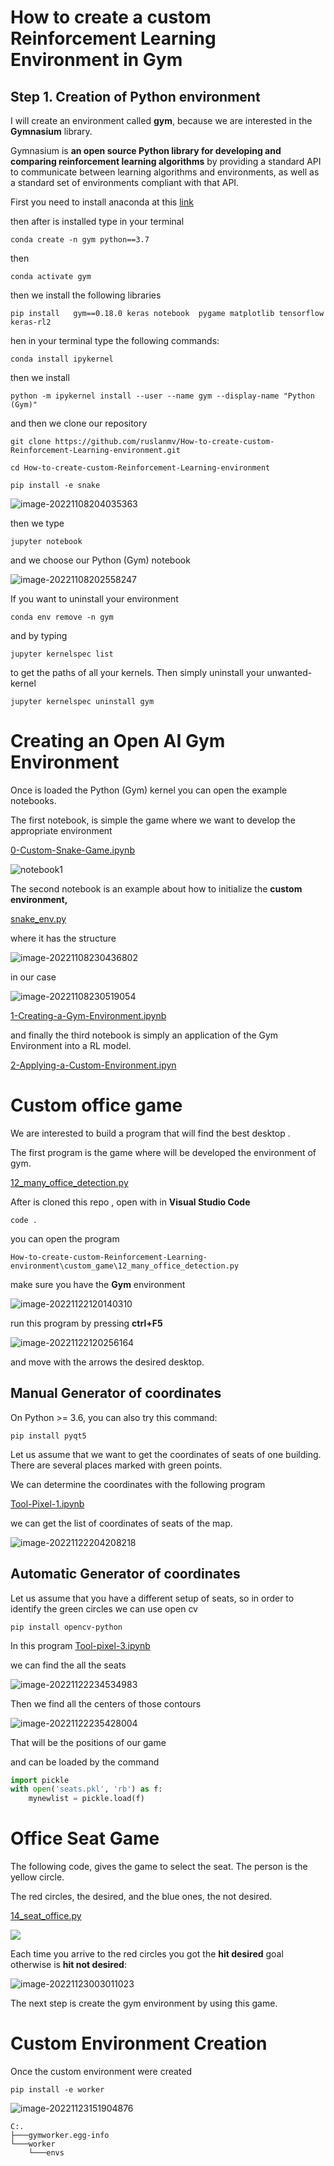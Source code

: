 # How to create a custom Reinforcement Learning Environment in Gym



## Step 1. Creation of  Python environment

I will create an environment called **gym**, because we are interested in the **Gymnasium** library.

Gymnasium is **an open source Python library for developing and comparing reinforcement learning algorithms** by providing a standard API to communicate between learning algorithms and environments, as well as a standard set of environments compliant with that API. 

First you need to install anaconda at this [link](https://www.anaconda.com/products/individual)

then after is installed type in your terminal

```
conda create -n gym python==3.7
```

then

```
conda activate gym
```

then we install the following libraries

```
pip install   gym==0.18.0 keras notebook  pygame matplotlib tensorflow  keras-rl2
```

hen in your terminal type the following commands:

```
conda install ipykernel
```

then we install

```
python -m ipykernel install --user --name gym --display-name "Python (Gym)"
```

and then  we clone our repository

```
git clone https://github.com/ruslanmv/How-to-create-custom-Reinforcement-Learning-environment.git
```



```
cd How-to-create-custom-Reinforcement-Learning-environment
```

```
pip install -e snake
```

<img src="assets/images/posts/README/image-20221108204035363.png" alt="image-20221108204035363" style="zoom:100%;" />



then we type

```
jupyter notebook
```



and we choose our Python (Gym) notebook

![image-20221108202558247](assets/images/posts/README/image-20221108202558247.png)

If you want to uninstall your environment

```
conda env remove -n gym
```

and by typing

```
jupyter kernelspec list
```

 to get the paths of all your kernels.
Then simply uninstall your unwanted-kernel

```
jupyter kernelspec uninstall gym
```



# Creating an Open AI Gym Environment

Once is loaded the Python (Gym) kernel  you can open the example notebooks.

The first notebook, is simple the game  where we want to develop the appropriate environment

 [0-Custom-Snake-Game.ipynb](https://github.com/ruslanmv/How-to-create-custom-Reinforcement-Learning-environment/blob/master/0-Custom-Snake-Game.ipynb)



![notebook1](assets/images/posts/README/notebook1.gif)

The second notebook is an example about how to initialize the **custom environment,**

[snake_env.py](https://github.com/ruslanmv/How-to-create-custom-Reinforcement-Learning-environment/blob/master/snake/snake/envs/snake_env.py)

where it  has the structure

<img src="assets/images/posts/README/image-20221108230436802.png" alt="image-20221108230436802" style="zoom:100%;" />

in our case 

<img src="assets/images/posts/README/image-20221108230519054.png" alt="image-20221108230519054" style="zoom:100%;" />

[1-Creating-a-Gym-Environment.ipynb](https://github.com/ruslanmv/How-to-create-custom-Reinforcement-Learning-environment/blob/master/1-Creating-a-Gym-Environment.ipynb)

and finally the third notebook is simply an application of the Gym Environment into a RL model.

[2-Applying-a-Custom-Environment.ipyn](https://github.com/ruslanmv/How-to-create-custom-Reinforcement-Learning-environment/blob/master/2-Applying-a-Custom-Environment.ipynb)





# Custom office game



We are interested to build  a program that will find the best desktop .

The first program is the game where will be developed the environment of gym.

[12_many_office_detection.py](https://github.com/ruslanmv/How-to-create-custom-Reinforcement-Learning-environment/blob/master/custom_game/basics_py/12_many_office_detection.py)



After is cloned this repo , open with  in **Visual Studio Code**

```
code .
```

you can open the program

```
How-to-create-custom-Reinforcement-Learning-environment\custom_game\12_many_office_detection.py
```

make sure you have the **Gym** environment

![image-20221122120140310](README.assets/image-20221122120140310.png)

run this program by pressing **ctrl+F5** 

![image-20221122120256164](README.assets/image-20221122120256164.png)

and move with the arrows the desired desktop.



## Manual Generator of coordinates

On Python >= 3.6, you can also try this command:

```
pip install pyqt5
```

Let us assume that we want to get the coordinates of seats of one building. There are several places marked with green points.

We can determine the coordinates with the following program

[Tool-Pixel-1.ipynb](https://github.com/ruslanmv/How-to-create-custom-Reinforcement-Learning-environment/blob/master/custom_game/Tool-Pixel-1.ipynb)

we can get the list of coordinates of seats of the map.

![image-20221122204208218](README.assets/image-20221122204208218.png)

## Automatic Generator of coordinates

Let us assume that you have a different setup of seats, so in order to identify the green circles we can use open cv

```
pip install opencv-python
```

In this program [Tool-pixel-3.ipynb](https://github.com/ruslanmv/How-to-create-custom-Reinforcement-Learning-environment/blob/master/custom_game/Tool-pixel-3.ipynb)

we can find the all the seats

![image-20221122234534983](README.assets/image-20221122234534983.png)

Then we find all the centers of those contours

![image-20221122235428004](README.assets/image-20221122235428004.png)

That will be the positions of our game

and can be loaded by  the command

```python
import pickle
with open('seats.pkl', 'rb') as f:
    mynewlist = pickle.load(f)
```

# Office Seat Game

The following code, gives the game to select the seat. The person is the yellow circle.

The red circles, the desired, and the blue ones, the not desired.

[14_seat_office.py](https://github.com/ruslanmv/How-to-create-custom-Reinforcement-Learning-environment/blob/master/custom_game/basics_py/14_seat_office.py)



![](README.assets/game_1.gif)

Each time you arrive to the red circles you got the **hit desired** goal otherwise is  **hit not desired**:

![image-20221123003011023](README.assets/image-20221123003011023.png)

The next step is create the gym environment by using this game.



# Custom Environment Creation

Once the custom environment were created 

```
pip install -e worker
```



![image-20221123151904876](README.assets/image-20221123151904876.png)



```
C:.
├───gymworker.egg-info
└───worker
    └───envs
```

